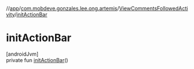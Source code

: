 //[app](../../../index.md)/[com.mobdeve.gonzales.lee.ong.artemis](../index.md)/[ViewCommentsFollowedActivity](index.md)/[initActionBar](init-action-bar.md)

# initActionBar

[androidJvm]\
private fun [initActionBar](init-action-bar.md)()
